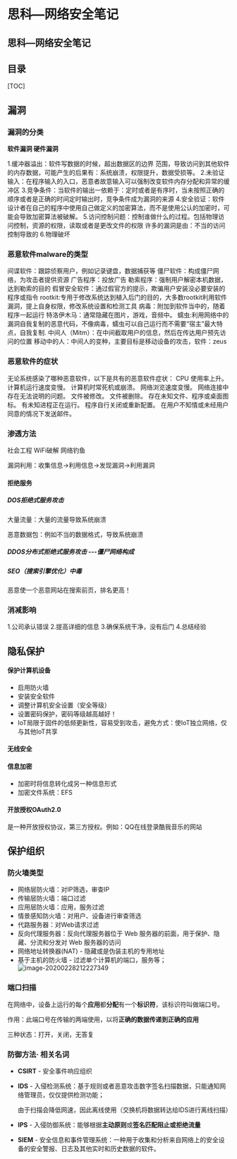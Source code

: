 # 思科—网络安全笔记


## 思科—网络安全笔记

## 目录

[TOC]

## 漏洞

### 漏洞的分类

**软件漏洞 硬件漏洞**

1.缓冲器溢出：软件写数据的时候，超出数据区的边界 范围，导致访问到其他软件的内存数据，可能产生的后果有：系统崩溃，权限提升，数据受损等。 		2.未验证输入：在程序输入的入口，恶意者故意输入可以强制改变软件内存分配和异常的缓冲区 		3.竞争条件：当软件的输出一依赖于：定时或者是有序时，当未按照正确的顺序或者是正确的时间定时输出时，竞争条件成为漏洞的来源 		4.安全验证：软件设计者在自己的程序中使用自己做定义的加密算法，而不是使用公认的加密时，可能会导致加密算法被破解。 		5.访问控制问题：控制谁做什么的过程。包括物理访问控制，资源的权限，读取或者是更改文件的权限 	许多的漏洞是由：不当的访问控制导致的 		6.物理破坏

### 恶意软件malware的类型

间谍软件：跟踪侦察用户，例如记录键盘，数据捕获等 	僵尸软件：构成僵尸网络，为攻击者提供资源 	广告程序：投放广告 	勒索程序：强制用户解密本机数据，达到勒索的目的 	假冒安全软件：通过假官方的提示，欺骗用户安装没必要安装的程序或指令	rootkit:专用于修改系统达到植入后门的目的，大多数rootkit利用软件漏洞，提上自身权限，修改系统设置和检测工具 	病毒：附加到软件当中的，随着程序一起运行 	特洛伊木马：通常隐藏在图片，游戏，音频中。	蠕虫:利用网络中的漏洞自我复制的恶意代码，不像病毒，蠕虫可以自己运行而不需要“宿主”最大特点，自我复制. 	中间人（Mitm）：在中间截取用户的信息，然后在传达用户预先访问的位置 	移动中的人：中间人的变种，主要目标是移动设备的攻击，软件：zeus

### 恶意软件的症状

无论系统感染了哪种恶意软件，以下是共有的恶意软件症状： 	CPU 使用率上升。 	计算机运行速度变慢。 	计算机时常死机或崩溃。 	网络浏览速度变慢。 	网络连接中存在无法说明的问题。 	文件被修改。 	文件被删除。 	存在未知文件、程序或桌面图标。 	有未知进程正在运行。 	程序自行关闭或重新配置。 	在用户不知情或未经用户同意的情况下发送邮件。

### 渗透方法

社会工程	WiFi破解  网络钓鱼	

漏洞利用：收集信息->利用信息->发现漏洞->利用漏洞



#### 拒绝服务

##### DOS拒绝式服务攻击

大量流量：大量的流量导致系统崩溃

恶意数据包：例如不当的数据格式，导致系统崩溃

##### DDOS分布式拒绝式服务攻击 ---僵尸网络构成

##### SEO（搜索引擎优化）中毒

恶意使一个恶意网站在搜索前页，排名更高！

### 消减影响

1.公司承认错误 	2.提高详细的信息 	3.确保系统干净，没有后门 	4.总结经验

## 隐私保护

#### 保护计算机设备

- 启用防火墙
- 安装安全软件
- 调整计算机安全设置（安全等级）
- 设置密码保护，密码等级越高越好！
- IoT局限于固件的低频更新性，容易受到攻击，避免方式：使IoT独立网络，仅与其他IoT共享

#### 无线安全

#### 信息加密

- 加密时将信息转化成另一种信息形式
- 加密文件系统：EFS

#### 开放授权OAuth2.0

是一种开放授权协议，第三方授权。例如：QQ在线登录酷我音乐的网站

 

## 保护组织

### 防火墙类型

- 网络层防火墙：对IP筛选，审查IP
- 传输层防火墙：端口过滤
- 应用层防火墙：应用，服务过滤
- 情景感知防火墙：对用户、设备进行审查筛选
- 代路服务器：对Web请求过滤
- 反向代理服务器：反向代理服务器位于 Web 服务器的前面，用于保护、隐藏、分流和分发对 Web 服务器的访问
- 网络地址转换器(NAT) - 隐藏或是伪装主机的专用地址
- 基于主机的防火墙 - 过滤单个计算机的端口，服务等；![image-20200228212227349](https://raw.githubusercontent.com/1668558792/img/master/image-20200228212227349.png)

### 端口扫描

在网络中，设备上运行的每个**应用**都**分配**有一个**标识符**，该标识符叫做端口号。

作用：此端口号在传输的两端使用，以将**正确的数据传递到正确的应用**

三种状态：打开，关闭，无答复



### 防御方法· 相关名词

- **CSIRT**  -  安全事件响应组织

- **IDS**  - 入侵检测系统：基于规则或者恶意攻击数字签名扫描数据，只能通知网络管理员，仅仅提供检测功能；

  ​	由于扫描会降低网速，因此离线使用（交换机将数据转达给IDS进行离线扫描）

- **IPS** -  入侵防御系统：能够根据**主动原则**或**签名匹配阻止或拒绝流量**

- **SIEM** - 安全信息和事件管理系统：一种用于收集和分析来自网络上的安全设备的安全警报、日志及其他实时和历史数据的软件。

  






